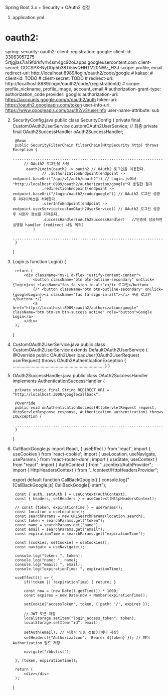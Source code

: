 Spring Boot 3.x + Security + OAuth2 설정

1. application.yml

# oauth2:
spring:
  security:
    oauth2:
      client:
        registration:
            google:
                client-id: 33063057275-5rtjgjlas7ia19fdrkfvrh4sm4gc92oi.apps.googleusercontent.com
                client-secret: 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
                scope: profile, email
                redirect-uri: http://localhost:8989/login/oauth2/code/google
            # kakao:
            #     client-id: TODO
            #     client-secret: TODO
            #     redirect-uri: http://localhost:8989/login/oauth2/code/{registrationId}
            #     scope: profile_nickname, profile_image, account_email
            #     authorization-grant-type: authorization_code
        provider:
            google:
                authorization-uri: https://accounts.google.com/o/oauth2/auth
                token-uri: https://oauth2.googleapis.com/token
                user-info-uri: https://www.googleapis.com/oauth2/v3/userinfo
                user-name-attribute: sub

2. SecurityConfig.java
   public class SecurityConfig {
        private final CustomOAuth2UserService customOAuth2UserService; // 최종
        private final OAuth2SuccessHandler oAuth2SuccessHandler;

        @Bean
        public SecurityFilterChain filterChain(HttpSecurity http) throws Exception {
            ........................................................................
            // OAuth2 로그인을 사용
            .oauth2Login(oauth2 -> oauth2 // OAuth2 로그인을 이용한다.
                    // .authorizationEndpoint(endpoint -> endpoint.baseUri("/api/v1/auth/oauth2")) // Login.js에서 "http://localhost:8989/oauth2/authorization/google"와 동일한 결과
                    .redirectionEndpoint(endpoint -> endpoint.baseUri("/login/oauth2/code/google")) // OAuth2 로그인 성공 후 리다이렉션을 처리한다.
                    .userInfoEndpoint(endpoint -> endpoint.userService(customOAuth2UserService)) // OAuth2 로그인 성공 후 사용자 정보를 가져온다.
                    .successHandler(oAuth2SuccessHandler)   //인증에 성공하면 실행할 handler (redirect 시킬 목적)
                )
            ........................................................................
        }
   }

3. Login.js
   function Login() {

        return (
            <div className="my-1 d-flex justify-content-center">
				<button className="btn btn-outline-secondary" onClick={login}><i className="fas fa-sign-in-alt"></i> 로그인</button>
				{/* <button className="btn btn-outline-secondary" onClick={googleLogin}><i className="fas fa-sign-in-alt"></i> 구글 로그인</button> */}
				<a href="http://localhost:8989/oauth2/authorization/google" className="btn btn-sm btn-success active" role="button">Google Login</a>
			</div>
        );
   }

4. CustomOAuth2UserService.java
   public class CustomOAuth2UserService extends DefaultOAuth2UserService {
        @Override
        public OAuth2User loadUser(OAuth2UserRequest userRequest) throws OAuth2AuthenticationException {
            ........................................................................
        }
    }

5. OAuth2SuccessHandler.java
   public class OAuth2SuccessHandler implements AuthenticationSuccessHandler {
        
        private static final String REDIRECT_URI = "http://localhost:3000/googlecallback";

        @Override
        public void onAuthenticationSuccess(HttpServletRequest request, HttpServletResponse response, Authentication authentication) throws IOException {
            ........................................................................
        }
   }

6. CallBackGoogle.js
    import React, { useEffect } from 'react';
    import { useCookies } from 'react-cookie';
    import { useLocation, useNavigate, useParams } from 'react-router-dom';
    import { useState, useContext } from "react";
    import { AuthContext } from "../context/AuthProvider";
    import { HttpHeadersContext } from "../context/HttpHeadersProvider";

    export default function CallBackGoogle() {
        console.log("[CallBackGoogle.js] CallBackGoogle() start");

        const { auth, setAuth } = useContext(AuthContext);
        const { headers, setHeaders } = useContext(HttpHeadersContext);

        // const {token, expirationTime } = useParams();
        const location = useLocation();
        const searchParams = new URLSearchParams(location.search);
        const token = searchParams.get("token");
        const name = searchParams.get("name");
        const email = searchParams.get("email");
        const expirationTime = searchParams.get("expirationTime");

        const [cookies, setCookie] = useCookies();
        const navigate = useNavigate();

        console.log("token: ", token);
        console.log("name: ", name);
        console.log("email: ", email);
        console.log("expirationTime: ", expirationTime);

        useEffect(() => {
            if(!token || !expirationTime) { return; }

            const now = (new Date().getTime()) * 1000;
            const expires = new Date(now + Number(expirationTime));

            setCookie('accessToken', token, { path: '/', expires });

            // JWT 토큰 저장
            localStorage.setItem("login_access_token", token);
            localStorage.setItem("id", email);

            setAuth(email); // 사용자 인증 정보(아이디 저장)
            setHeaders({"Authorization": `Bearer ${token}`}); // 헤더 Authorization 필드 저장

            navigate('/bbslist');

        }, [token, expirationTime]);

        return (
            <div></div>
        );
    }